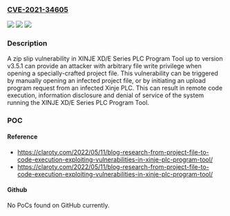 ### [CVE-2021-34605](https://cve.mitre.org/cgi-bin/cvename.cgi?name=CVE-2021-34605)
![](https://img.shields.io/static/v1?label=Product&message=XD%2FE%20Series%20PLC%20Program%20Tool&color=blue)
![](https://img.shields.io/static/v1?label=Version&message=%3C%3D%20v3.5.1%20&color=brighgreen)
![](https://img.shields.io/static/v1?label=Vulnerability&message=CWE-23%20Relative%20Path%20Traversal&color=brighgreen)

### Description

A zip slip vulnerability in XINJE XD/E Series PLC Program Tool up to version v3.5.1 can provide an attacker with arbitrary file write privilege when opening a specially-crafted project file. This vulnerability can be triggered by manually opening an infected project file, or by initiating an upload program request from an infected Xinje PLC. This can result in remote code execution, information disclosure and denial of service of the system running the XINJE XD/E Series PLC Program Tool.

### POC

#### Reference
- https://claroty.com/2022/05/11/blog-research-from-project-file-to-code-execution-exploiting-vulnerabilities-in-xinje-plc-program-tool/
- https://claroty.com/2022/05/11/blog-research-from-project-file-to-code-execution-exploiting-vulnerabilities-in-xinje-plc-program-tool/

#### Github
No PoCs found on GitHub currently.

